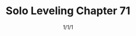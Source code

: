 ---
title: "Solo Leveling Chapter 71"
date: 1/1/1
range: 41
description: "Solo Leveling Chapter 71"
previous: "solo-leveling/chapter-70"
next: "solo-leveling"
---